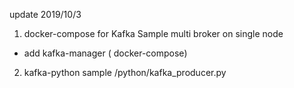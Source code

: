 update 2019/10/3

1. docker-compose for Kafka Sample
 multi broker on single node 
 - add kafka-manager ( docker-compose)
2. kafka-python sample
  /python/kafka_producer.py

